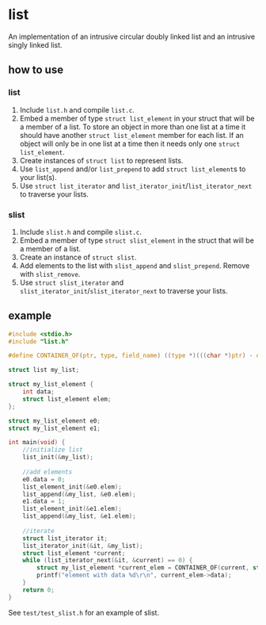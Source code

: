 # list

An implementation of an intrusive circular doubly linked list and an intrusive singly linked list.

## how to use

### list

1. Include `list.h` and compile `list.c`.
2. Embed a member of type `struct list_element` in your struct that will be a member of a list. To store an object in more than one list at a time it should have another `struct list_element` member for each list. If an object will only be in one list at a time then it needs only one `struct list_element`.
3. Create instances of `struct list` to represent lists.
4. Use `list_append` and/or `list_prepend` to add `struct list_element`s to your list(s).
5. Use `struct list_iterator` and `list_iterator_init`/`list_iterator_next` to traverse your lists.

### slist

1. Include `slist.h` and compile `slist.c`.
2. Embed a member of type `struct slist_element` in the struct that will be a member of a list.
3. Create an instance of `struct slist`.
4. Add elements to the list with `slist_append` and `slist_prepend`. Remove with `slist_remove`.
5. Use `struct slist_iterator` and `slist_iterator_init`/`slist_iterator_next` to traverse your lists.

## example

```c
#include <stdio.h>
#include "list.h"

#define CONTAINER_OF(ptr, type, field_name) ((type *)(((char *)ptr) - offsetof(type, field_name)))

struct list my_list;

struct my_list_element {
    int data;
    struct list_element elem;
};

struct my_list_element e0;
struct my_list_element e1;

int main(void) {
    //initialize list
    list_init(&my_list);
    
    //add elements
    e0.data = 0;
    list_element_init(&e0.elem);
    list_append(&my_list, &e0.elem);
    e1.data = 1;
    list_element_init(&e1.elem);
    list_append(&my_list, &e1.elem);
    
    //iterate
    struct list_iterator it;
    list_iterator_init(&it, &my_list);
    struct list_element *current;
    while (list_iterator_next(&it, &current) == 0) {
        struct my_list_element *current_elem = CONTAINER_OF(current, struct my_list_element, elem);
        printf("element with data %d\r\n", current_elem->data);
    }
    return 0;
}

```

See `test/test_slist.h` for an example of slist.

